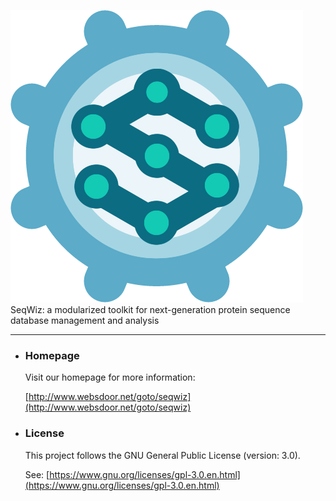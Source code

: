 ﻿![SeqWiz LOGO](dft_gci_logo.png)  
SeqWiz: a modularized toolkit for next-generation protein sequence database management and analysis
* * *

*   ### Homepage
    Visit our homepage for more information:
    
    [http://www.websdoor.net/goto/seqwiz](http://www.websdoor.net/goto/seqwiz)
    
*   ### License
    
    This project follows the GNU General Public License (version: 3.0).
    
    See: [https://www.gnu.org/licenses/gpl-3.0.en.html](https://www.gnu.org/licenses/gpl-3.0.en.html)
